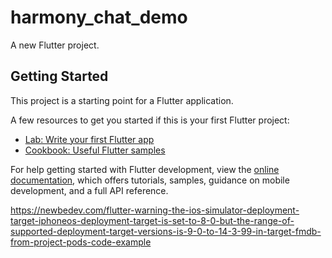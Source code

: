 # harmony_chat_demo

A new Flutter project.

## Getting Started

This project is a starting point for a Flutter application.

A few resources to get you started if this is your first Flutter project:

- [Lab: Write your first Flutter app](https://docs.flutter.dev/get-started/codelab)
- [Cookbook: Useful Flutter samples](https://docs.flutter.dev/cookbook)

For help getting started with Flutter development, view the
[online documentation](https://docs.flutter.dev/), which offers tutorials,
samples, guidance on mobile development, and a full API reference.


https://newbedev.com/flutter-warning-the-ios-simulator-deployment-target-iphoneos-deployment-target-is-set-to-8-0-but-the-range-of-supported-deployment-target-versions-is-9-0-to-14-3-99-in-target-fmdb-from-project-pods-code-example